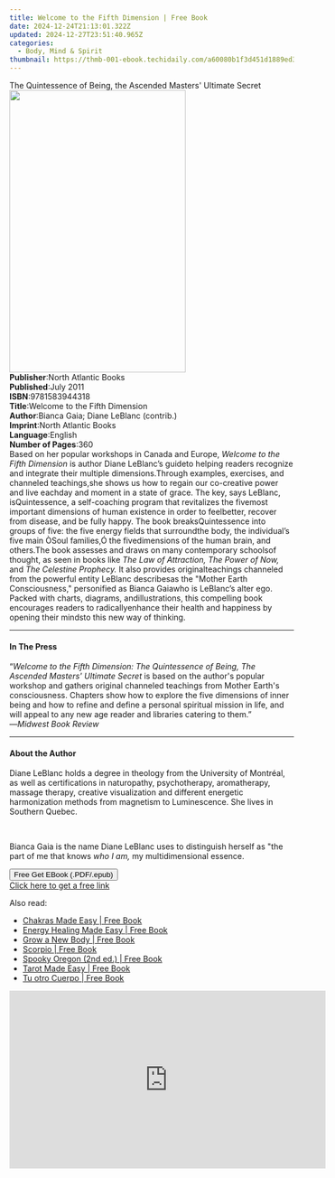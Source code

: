 ```yaml
---
title: Welcome to the Fifth Dimension | Free Book
date: 2024-12-24T21:13:01.322Z
updated: 2024-12-27T23:51:40.965Z
categories:
  - Body, Mind & Spirit
thumbnail: https://thmb-001-ebook.techidaily.com/a60080b1f3d451d1889ed36aa1ed97ea3774d3635ba462470ecb9fc8b7335d6e.jpg
---
```

<main id="book-container">
  <div class="flex flex-col">
    <div class="book-brief flex-1 py-6 px-4 sm:p-6 md:py-10 md:px-8">
      <!-- brief-->
      <div class="book-brief-main">
        The Quintessence of Being, the Ascended Masters' Ultimate Secret
      </div>
    </div>
    <div
      class="book-meta-info flex-1 grid gap-4 col-start-1 col-end-3 row-start-1 sm:mb-6 sm:grid-cols-4 lg:gap-6 lg:col-start-2 lg:row-end-6 lg:row-span-6 lg:mb-0"
    >
      <div
        class="book-meta-info-left place-content-center mt-4 p-4 text-sm leading-6 col-start-2 col-span-2 dark:text-slate-400"
      >
        <img
          class="w-full h-500 object-cover rounded-lg sm:h-255 sm:col-span-2 lg:col-span-full"
          src="https://img-001-ebook.techidaily.com/299a119ecc6d5bb4c300238345a7ad68c5277b0954fd728ca4f76f42fbcb2552.jpg"
          alt=""
          width="312"
          height="500"
        />
      </div>
      <div
        class="book-meta-info-right mt-2 col-start-1 row-start-2 col-span-3 self-center"
      >
        <!-- meta data  -->
        <div class="flex flex-col px-4 md:px-8">
          <div class="flex-1">
            <strong>Publisher</strong>:<span class="px-2"
              >North Atlantic Books</span
            >
          </div>
          <div class="flex-1">
            <strong>Published</strong>:<span class="px-2">July 2011</span>
          </div>
          <div class="flex-1">
            <strong>ISBN</strong>:<span class="px-2">9781583944318</span>
          </div>
          <div class="flex-1">
            <strong>Title</strong>:<span class="px-2"
              >Welcome to the Fifth Dimension</span
            >
          </div>
          <div class="flex-1">
            <strong>Author</strong>:<span class="px-2"
              >Bianca Gaia; Diane LeBlanc (contrib.)</span
            >
          </div>
          <div class="flex-1">
            <strong>Imprint</strong>:<span class="px-2"
              >North Atlantic Books</span
            >
          </div>
          <div class="flex-1">
            <strong>Language</strong>:<span class="px-2">English</span>
          </div>
          <div class="flex-1">
            <strong>Number of Pages</strong>:<span class="px-2">360</span>
          </div>
        </div>
      </div>
    </div>
    <div class="book-description flex-1 py-6 px-4 sm:p-6 md:py-10 md:px-8">
      <div class="book-description-main">
        <div accordion-content="" id="description">
          Based on her popular workshops in Canada and Europe,
          <i>Welcome to the Fifth Dimension </i>is author Diane LeBlanc’s
          guide<i></i>to helping readers recognize and integrate their multiple
          dimensions.<i></i>Through examples, exercises, and channeled
          teachings,<i></i>she shows us how to regain our co-creative power and
          live each<i></i>day and moment in a state of grace. The key, says
          LeBlanc, is<i></i>Quintessence, a self-coaching program that
          revitalizes the five<i></i>most important dimensions of human
          existence in order to feel<i></i>better, recover from disease, and be
          fully happy. The book breaks<i></i>Quintessence into groups of five:
          the five energy fields that surround<i></i>the body, the individual’s
          five main ÒSoul families,Ó the five<i></i>dimensions of the human
          brain, and others.<i></i>The book assesses and draws on many
          contemporary schools<i></i>of thought, as seen in books like
          <i>The Law of Attraction, The Power of Now, </i>and
          <i>The Celestine Prophecy. </i>It also provides original<i
          ></i>teachings channeled from the powerful entity LeBlanc describes<i
          ></i>as the "Mother Earth Consciousness," personified as Bianca Gaia<i
          ></i>who is LeBlanc’s alter ego. Packed with charts, diagrams, and<i
          ></i>illustrations, this compelling book encourages readers to
          radically<i></i>enhance their health and happiness by opening their
          minds<i></i>to this new way of thinking.
        </div>
        <div class="accordion-fader"></div>
      </div>
    </div>
    <div class="book-excerpts flex-1 py-6 px-4 sm:p-6 md:py-10 md:px-8">
      <!-- excerpts-->
      <div class="book-excerpts-main">
        <hr />
        <h4 class="placeholder placeholder-heading">
          <span>In The Press</span>
        </h4>
        <p>
          “<i
            >Welcome to the Fifth Dimension: The Quintessence of Being, The
            Ascended Masters' Ultimate Secret</i
          >
          is based on the author's popular workshop and gathers original
          channeled teachings from Mother Earth's consciousness. Chapters show
          how to explore the five dimensions of inner being and how to refine
          and define a personal spiritual mission in life, and will appeal to
          any new age reader and libraries catering to them.”<br />—<i
            >Midwest Book Review</i
          >
        </p>
      </div>
    </div>
    <div class="book-about-author flex-1 py-6 px-4 sm:p-6 md:py-10 md:px-8">
      <!-- about author-->
      <div class="book-main-author-main">
        <hr />
        <h4 class="placeholder placeholder-heading">
          <span>About the Author</span>
        </h4>
        <p></p>
        <p>
          Diane LeBlanc holds a degree in theology from the University of
          Montréal, as well as certifications in naturopathy, psychotherapy,
          aromatherapy, massage therapy, creative visualization and different
          energetic harmonization methods from magnetism to Luminescence. She
          lives in Southern Quebec.
        </p>
        <p>&nbsp;</p>
        <p>
          Bianca Gaia is the name Diane LeBlanc uses to distinguish herself as
          "the part of me that knows <i>who I am, </i>my multidimensional
          essence.<br />
        </p>
        <p></p>
      </div>
    </div>
    <div class="book-free-get flex-1 py-6 px-4 sm:p-6 md:py-10 md:px-8">
      <button
        id="btn-free-get"
        class="bg-blue-500 hover:bg-blue-700 text-white font-bold py-2 px-4 rounded"
      >
        Free Get EBook (.PDF/.epub)
      </button>
      <div id="countdown-display" class="px-2 text-lg mt-2"></div>
      <a
        id="free-link"
        class="hidden bg-blue-500 hover:bg-blue-700 text-white font-bold py-2 px-4 rounded"
        href="https://www.ebooks.com/en-us/book/690320/welcome-to-the-fifth-dimension/bianca-gaia/"
        target="_blank"
        >Click here to get a free link</a
      >
    </div>
    <script>
      let countdownTime = 0;
      let countdownInterval = null;
      document
        .getElementById('btn-free-get')
        .addEventListener('click', startCountdown);
      function startCountdown() {
        countdownTime = new Date().getTime() + 60000 * 3;
        countdownInterval = setInterval(updateCountdown, 1000);
        document.getElementById('btn-free-get').disabled = true;
        document
          .getElementById('btn-free-get')
          .classList.add('bg-gray-500', 'cursor-not-allowed');
      }
      function updateCountdown() {
        let currentTime = new Date().getTime();
        let timeLeft = countdownTime - currentTime;
        let secondsLeft = Math.floor(timeLeft / 1000);
        document.getElementById('countdown-display').innerHTML =
          `Remaining time: ${secondsLeft} seconds.`;
        if (secondsLeft <= 0) {
          clearInterval(countdownInterval);
          document.getElementById('btn-free-get').classList.add('hidden');
          document.getElementById('free-link').classList.remove('hidden');
          document.getElementById('countdown-display').innerHTML = '';
        }
      }
    </script>
  </div>
</main>

<ins class="adsbygoogle"
      style="display:block"
      data-ad-client="ca-pub-7571918770474297"
      data-ad-slot="8358498916"
      data-ad-format="auto"
      data-full-width-responsive="true"></ins>
    

<span class="atpl-alsoreadstyle">Also read:</span>
<div><ul>
<li><a href="https://novels-ebooks.techidaily.com/96261033-9781788172707-chakras-made-easy/"><u>Chakras Made Easy | Free Book</u></a></li>
<li><a href="https://novels-ebooks.techidaily.com/96261034-9781788172721-energy-healing-made-easy/"><u>Energy Healing Made Easy | Free Book</u></a></li>
<li><a href="https://novels-ebooks.techidaily.com/96291666-9781401956578-grow-a-new-body/"><u>Grow a New Body | Free Book</u></a></li>
<li><a href="https://novels-ebooks.techidaily.com/96292641-9781473676800-scorpio/"><u>Scorpio | Free Book</u></a></li>
<li><a href="https://novels-ebooks.techidaily.com/96261224-9781493034666-spooky-oregon-2nd-ed/"><u>Spooky Oregon (2nd ed.) | Free Book</u></a></li>
<li><a href="https://novels-ebooks.techidaily.com/96261035-9781788172752-tarot-made-easy/"><u>Tarot Made Easy | Free Book</u></a></li>
<li><a href="https://novels-ebooks.techidaily.com/96272949-9781547531349-tu-otro-cuerpo/"><u>Tu otro Cuerpo | Free Book</u></a></li>
</ul></div>

<!-- affiliate ads begin -->
<iframe width="560" height="315" src="https://www.youtube.com/embed/uSfA74aeYeA?si=HdJSMdeS7HVtS6-j" title="YouTube video player" frameborder="0" allow="accelerometer; autoplay; clipboard-write; encrypted-media; gyroscope; picture-in-picture; web-share" referrerpolicy="strict-origin-when-cross-origin" allowfullscreen></iframe>
<!-- affiliate ads end -->


